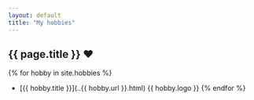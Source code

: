 ```yaml
---
layout: default
title: "My hobbies"
---
```


## {{ page.title }} :heart:

{% for hobby in site.hobbies %}
* [{{ hobby.title }}](..\{{ hobby.url }}.html) {{ hobby.logo }}
{% endfor %}

